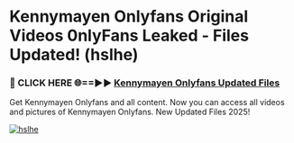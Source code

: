 # Kennymayen Onlyfans Original Videos 0nlyFans Leaked - Files Updated! (hslhe)

<h3>🔴 CLICK HERE 🌐==►► <a href="https://tinyurl.com/ehrbuxhb" rel="nofollow">Kennymayen Onlyfans Updated Files</a></h3>

Get Kennymayen Onlyfans and all content. Now you can access all videos and pictures of Kennymayen Onlyfans. New Updated Files 2025!

[![hslhe](https://i.imgur.com/lVYEuWS.gif)](https://tinyurl.com/ehrbuxhb)
